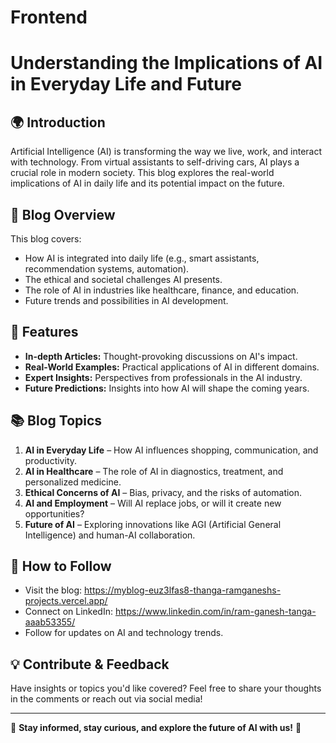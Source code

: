 # Frontend
# Understanding the Implications of AI in Everyday Life and Future

## 🌍 Introduction
Artificial Intelligence (AI) is transforming the way we live, work, and interact with technology. From virtual assistants to self-driving cars, AI plays a crucial role in modern society. This blog explores the real-world implications of AI in daily life and its potential impact on the future.

## 📌 Blog Overview
This blog covers:
- How AI is integrated into daily life (e.g., smart assistants, recommendation systems, automation).
- The ethical and societal challenges AI presents.
- The role of AI in industries like healthcare, finance, and education.
- Future trends and possibilities in AI development.

## 🚀 Features
- **In-depth Articles:** Thought-provoking discussions on AI's impact.
- **Real-World Examples:** Practical applications of AI in different domains.
- **Expert Insights:** Perspectives from professionals in the AI industry.
- **Future Predictions:** Insights into how AI will shape the coming years.

## 📚 Blog Topics
1. **AI in Everyday Life** – How AI influences shopping, communication, and productivity.
2. **AI in Healthcare** – The role of AI in diagnostics, treatment, and personalized medicine.
3. **Ethical Concerns of AI** – Bias, privacy, and the risks of automation.
4. **AI and Employment** – Will AI replace jobs, or will it create new opportunities?
5. **Future of AI** – Exploring innovations like AGI (Artificial General Intelligence) and human-AI collaboration.

## 🔗 How to Follow
- Visit the blog: https://myblog-euz3lfas8-thanga-ramganeshs-projects.vercel.app/
- Connect on LinkedIn: https://www.linkedin.com/in/ram-ganesh-tanga-aaab53355/
- Follow for updates on AI and technology trends.

## 💡 Contribute & Feedback
Have insights or topics you'd like covered? Feel free to share your thoughts in the comments or reach out via social media!

---

📢 **Stay informed, stay curious, and explore the future of AI with us!** 🚀

